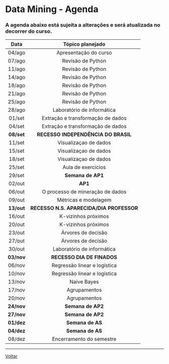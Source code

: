 # Data Mining - Agenda

### A agenda abaixo está sujeita a alterações e será atualizada no decorrer do curso.

|  **Data**  |           **Tópico planejado**          |
|:----------:|:---------------------------------------:|
|   04/ago   |          Apresentação do curso          |
|   07/ago   |            Revisão de Python            |
|   11/ago   |            Revisão de Python            |
|   14/ago   |            Revisão de Python            |
|   18/ago   |            Revisão de Python            |
|   21/ago   |            Revisão de Python            |
|   25/ago   |            Revisão de Python            |
|   28/ago   |        Laboratório de informática       |
|   01/set   |     Extração e transformação de dados   |
|   04/set   |     Extração e transformação de dados   |
| **08/set** |   **RECESSO INDEPENDÊNCIA DO BRASIL**   |
|   11/set   |          Visualizaçao de dados          |
|   15/set   |          Visualizaçao de dados          |
|   18/set   |          Visualizaçao de dados          |
|   25/set   |            Aula de exercícios           |
|   29/set   |            **Semana de AP1**            |
|   02/out   |                 **AP1**                 |
|   06/out   |     O processo de mineração de dados    |
|   09/out   |          Métricas e modelagem           |
| **13/out** |**RECESSO N.S. APARECIDA/DIA PROFESSOR** |
|   16/out   |          K-vizinhos próximos            |
|   20/out   |          K-vizinhos próximos            |
|   23/out   |            Árvores de decisão           |
|   27/out   |            Árvores de decisão           |
|   30/out   |        Laboratório de informática       |
| **03/nov** |       **RECESSO DIA DE FINADOS**        |
|   06/nov   |       Regressão linear e logística      |
|   10/nov   |       Regressão linear e logística      |
|   13/nov   |               Naive Bayes               |
|   17/nov   |               Agrupamentos              |
|   20/nov   |               Agrupamentos              |
| **24/nov** |            **Semana de AP2**            |
| **27/nov** |            **Semana de AP2**            |
| **01/dez** |            **Semana de AS**             |
| **04/dez** |            **Semana de AS**             |
|   08/dez   |         Encerramento do semestre        |

<!-- |            |                        | -->
<!-- |            |                        | -->
<!-- |            |                        | -->
<!-- |            |                        | -->
<!-- |            |                        | -->
<!-- |            |                        | -->
<!-- |            |                        | -->

---

[Voltar](https://cassiusf.github.io/ibm0112_datamining/datamining.html)
